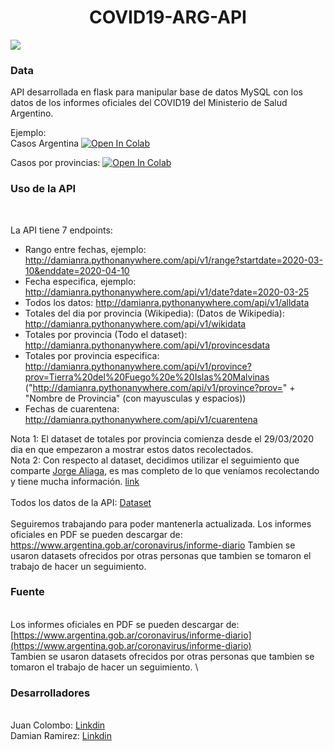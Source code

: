 
<h1 align="center"> COVID19-ARG-API </h1>
 

[<img src="https://img.shields.io/badge/Telegram-@CovidArg-blue.svg?logo=telegram">](https://t.me/joinchat/RsY-vlkIJwSo5xAJQldOPw)

### Data


API desarrollada en flask para manipular base de datos MySQL con los datos de los informes oficiales del COVID19 del Ministerio de Salud Argentino.

Ejemplo:
 \
Casos Argentina
 [![Open In
Colab](https://colab.research.google.com/assets/colab-badge.svg)](https://colab.research.google.com/drive/1K1ilzDK5F60_KeJ2aifrFOvBw9337T8Q)

Casos por provincias:
 [![Open In
Colab](https://colab.research.google.com/assets/colab-badge.svg)](https://colab.research.google.com/drive/1R8ahRAUTpn9kQKantkySWZErrkteOkVx?usp=sharing)

### Uso de la API
<br>

 La API tiene 7 endpoints:


-   Rango entre fechas, ejemplo: http://damianra.pythonanywhere.com/api/v1/range?startdate=2020-03-10&enddate=2020-04-10
-   Fecha especifica, ejemplo: http://damianra.pythonanywhere.com/api/v1/date?date=2020-03-25
-   Todos los datos: http://damianra.pythonanywhere.com/api/v1/alldata
-   Totales del dia por provincia (Wikipedia): (Datos de Wikipedia): http://damianra.pythonanywhere.com/api/v1/wikidata
-   Totales por provincia (Todo el dataset): http://damianra.pythonanywhere.com/api/v1/provincesdata 
-   Totales por provincia especifica: http://damianra.pythonanywhere.com/api/v1/province?prov=Tierra%20del%20Fuego%20e%20Islas%20Malvinas 
("http://damianra.pythonanywhere.com/api/v1/province?prov=" + "Nombre de Provincia" (con mayusculas y espacios)) 
-   Fechas de cuarentena: http://damianra.pythonanywhere.com/api/v1/cuarentena

Nota 1: El dataset de totales por provincia comienza desde el 29/03/2020 dia en que empezaron a mostrar estos datos recolectados.<br>
Nota 2: Con respecto al dataset, decidimos utilizar el seguimiento que comparte <a href="https://twitter.com/jorgeluisaliaga">Jorge Aliaga</a>, es mas completo de lo que veníamos recolectando y tiene mucha información. <a href="https://docs.google.com/spreadsheets/d/1M7uDgWSfy6z1MNbC9FP6jTNgvY7XchJ0m-BfW88SKtQ/edit?usp=sharing">link</a>
<br><br>
Todos los datos de la API: <a href="http://damianra.pythonanywhere.com/dataset">Dataset</a>
<br><br>
Seguiremos trabajando para poder mantenerla actualizada. Los informes oficiales en PDF se pueden descargar de:
https://www.argentina.gob.ar/coronavirus/informe-diario
Tambien se usaron datasets ofrecidos por otras personas que tambien se tomaron el trabajo de hacer un seguimiento.

### Fuente

\
 Los informes oficiales en PDF se pueden descargar de:
[https://www.argentina.gob.ar/coronavirus/informe-diario](https://www.argentina.gob.ar/coronavirus/informe-diario)
\
 Tambien se usaron datasets ofrecidos por otras personas que tambien se
tomaron el trabajo de hacer un seguimiento. \


### Desarrolladores

\
 Juan Colombo:
[Linkdin](https://www.linkedin.com/in/juan-carlos-colombo-336642152/) \
 Damian Ramirez:
[Linkdin](https://www.linkedin.com/in/damian-ramirez-677488172)
